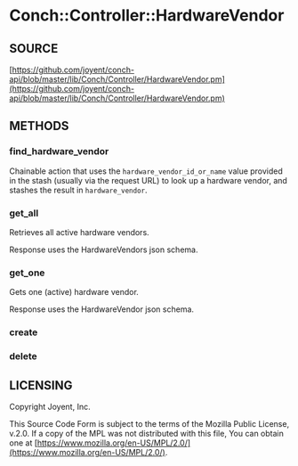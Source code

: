 # Conch::Controller::HardwareVendor

## SOURCE

[https://github.com/joyent/conch-api/blob/master/lib/Conch/Controller/HardwareVendor.pm](https://github.com/joyent/conch-api/blob/master/lib/Conch/Controller/HardwareVendor.pm)

## METHODS

### find\_hardware\_vendor

Chainable action that uses the `hardware_vendor_id_or_name` value provided in the stash
(usually via the request URL) to look up a hardware vendor, and stashes the result in
`hardware_vendor`.

### get\_all

Retrieves all active hardware vendors.

Response uses the HardwareVendors json schema.

### get\_one

Gets one (active) hardware vendor.

Response uses the HardwareVendor json schema.

### create

### delete

## LICENSING

Copyright Joyent, Inc.

This Source Code Form is subject to the terms of the Mozilla Public License,
v.2.0. If a copy of the MPL was not distributed with this file, You can obtain
one at [https://www.mozilla.org/en-US/MPL/2.0/](https://www.mozilla.org/en-US/MPL/2.0/).
